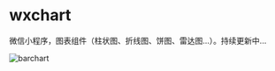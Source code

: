 # wxchart
微信小程序，图表组件（柱状图、折线图、饼图、雷达图...）。持续更新中...



![barchart](https://github.com/ioneday/wxchart/image/barchart.png)